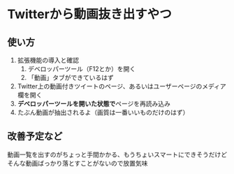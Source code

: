 # Twitterから動画抜き出すやつ
## 使い方
1. 拡張機能の導入と確認
    1. デベロッパーツール（F12とか）を開く
    1. 「動画」タブができているはず
1. Twitter上の動画付きツイートのページ、あるいはユーザーページのメディア欄を開く
1. **デベロッパーツールを開いた状態で**ページを再読み込み
1. たぶん動画が抽出されるよ（画質は一番いいものだけのはず）
## 改善予定など
動画一覧を出すのがちょっと手間かかる、もうちょいスマートにできそうだけどそんな動画ばっかり落とすことがないので放置気味